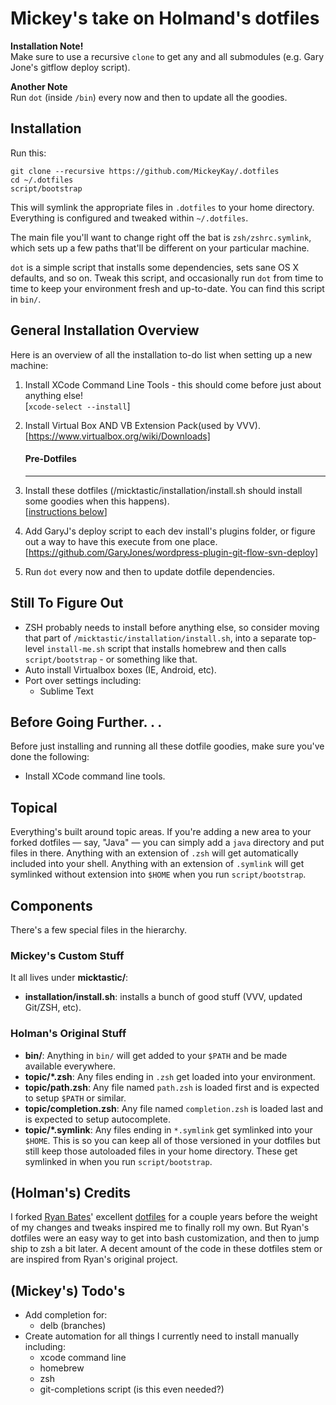 # Mickey's take on Holmand's dotfiles

__Installation Note!__  
Make sure to use a recursive `clone` to get any and all submodules (e.g. Gary Jone's gitflow deploy script).

__Another Note__  
Run `dot` (inside `/bin`) every now and then to update all the goodies.

## Installation
Run this:

```
git clone --recursive https://github.com/MickeyKay/.dotfiles
cd ~/.dotfiles
script/bootstrap
```

This will symlink the appropriate files in `.dotfiles` to your home directory.
Everything is configured and tweaked within `~/.dotfiles`.

The main file you'll want to change right off the bat is `zsh/zshrc.symlink`,
which sets up a few paths that'll be different on your particular machine.

`dot` is a simple script that installs some dependencies, sets sane OS X
defaults, and so on. Tweak this script, and occasionally run `dot` from
time to time to keep your environment fresh and up-to-date. You can find
this script in `bin/`.

## General Installation Overview
Here is an overview of all the installation to-do list when setting up a new machine:

1. Install XCode Command Line Tools - this should come before just about anything else!  
	[`xcode-select --install`]
1. Install Virtual Box AND VB Extension Pack(used by VVV).  
	[https://www.virtualbox.org/wiki/Downloads]

	#### Pre-Dotfiles
	---

1. Install these dotfiles (/micktastic/installation/install.sh should install some goodies when this happens).  
	[[instructions below](https://github.com/MickeyKay/.dotfiles#installation)]
1. Add GaryJ's deploy script to each dev install's plugins folder, or figure out a way to have this execute from one place.  
	[https://github.com/GaryJones/wordpress-plugin-git-flow-svn-deploy]
1. Run `dot` every now and then to update dotfile dependencies.

## Still To Figure Out

* ZSH probably needs to install before anything else, so consider moving that part of `/micktastic/installation/install.sh`, into a separate top-level `install-me.sh` script that installs homebrew and then calls `script/bootstrap` - or something like that.
* Auto install Virtualbox boxes (IE, Android, etc).
* Port over settings including:
	- Sublime Text

## Before Going Further. . .
Before just installing and running all these dotfile goodies, make sure you've done the following:
* Install XCode command line tools.


## Topical

Everything's built around topic areas. If you're adding a new area to your
forked dotfiles — say, "Java" — you can simply add a `java` directory and put
files in there. Anything with an extension of `.zsh` will get automatically
included into your shell. Anything with an extension of `.symlink` will get
symlinked without extension into `$HOME` when you run `script/bootstrap`.

## Components

There's a few special files in the hierarchy.

### Mickey's Custom Stuff
It all lives under **micktastic/**:
- **installation/install.sh**: installs a bunch of good stuff (VVV, updated Git/ZSH, etc).

### Holman's Original Stuff
- **bin/**: Anything in `bin/` will get added to your `$PATH` and be made
  available everywhere.
- **topic/\*.zsh**: Any files ending in `.zsh` get loaded into your
  environment.
- **topic/path.zsh**: Any file named `path.zsh` is loaded first and is
  expected to setup `$PATH` or similar.
- **topic/completion.zsh**: Any file named `completion.zsh` is loaded
  last and is expected to setup autocomplete.
- **topic/\*.symlink**: Any files ending in `*.symlink` get symlinked into
  your `$HOME`. This is so you can keep all of those versioned in your dotfiles
  but still keep those autoloaded files in your home directory. These get
  symlinked in when you run `script/bootstrap`.


## (Holman's) Credits

I forked [Ryan Bates](http://github.com/ryanb)' excellent
[dotfiles](http://github.com/ryanb/dotfiles) for a couple years before the
weight of my changes and tweaks inspired me to finally roll my own. But Ryan's
dotfiles were an easy way to get into bash customization, and then to jump ship
to zsh a bit later. A decent amount of the code in these dotfiles stem or are
inspired from Ryan's original project.

## (Mickey's) Todo's

* Add completion for:
	- delb (branches)
* Create automation for all things I currently need to install manually including:
	- xcode command line
	- homebrew
	- zsh
	- git-completions script (is this even needed?)
